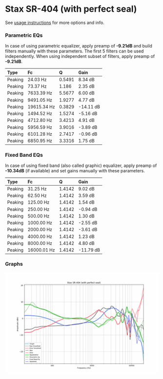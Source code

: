 # Stax SR-404 (with perfect seal)
See [usage instructions](https://github.com/jaakkopasanen/AutoEq#usage) for more options and info.

### Parametric EQs
In case of using parametric equalizer, apply preamp of **-9.21dB** and build filters manually
with these parameters. The first 5 filters can be used independently.
When using independent subset of filters, apply preamp of **-9.21dB**.

| Type    | Fc          |      Q | Gain      |
|:--------|:------------|:-------|:----------|
| Peaking | 24.03 Hz    | 0.5491 | 8.34 dB   |
| Peaking | 73.37 Hz    | 1.186  | 2.35 dB   |
| Peaking | 7633.39 Hz  | 5.5677 | 6.00 dB   |
| Peaking | 9491.05 Hz  | 1.9277 | 4.77 dB   |
| Peaking | 19615.34 Hz | 0.3829 | -14.11 dB |
| Peaking | 1494.52 Hz  | 1.5274 | -5.16 dB  |
| Peaking | 4712.80 Hz  | 3.4213 | 4.91 dB   |
| Peaking | 5956.59 Hz  | 3.9016 | -3.89 dB  |
| Peaking | 6101.28 Hz  | 2.7417 | -0.96 dB  |
| Peaking | 6850.95 Hz  | 3.3316 | 1.75 dB   |

### Fixed Band EQs
In case of using fixed band (also called graphic) equalizer, apply preamp of **-10.34dB**
(if available) and set gains manually with these parameters.

| Type    | Fc          |      Q | Gain      |
|:--------|:------------|:-------|:----------|
| Peaking | 31.25 Hz    | 1.4142 | 9.02 dB   |
| Peaking | 62.50 Hz    | 1.4142 | 3.59 dB   |
| Peaking | 125.00 Hz   | 1.4142 | 1.54 dB   |
| Peaking | 250.00 Hz   | 1.4142 | -0.94 dB  |
| Peaking | 500.00 Hz   | 1.4142 | 1.30 dB   |
| Peaking | 1000.00 Hz  | 1.4142 | -2.55 dB  |
| Peaking | 2000.00 Hz  | 1.4142 | -3.61 dB  |
| Peaking | 4000.00 Hz  | 1.4142 | 1.23 dB   |
| Peaking | 8000.00 Hz  | 1.4142 | 4.80 dB   |
| Peaking | 16000.01 Hz | 1.4142 | -11.79 dB |

### Graphs
![](./Stax%20SR-404%20(with%20perfect%20seal).png)